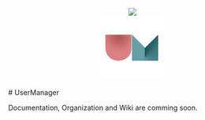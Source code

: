 <p align="center"><img src="https://avatars2.githubusercontent.com/u/26149758?v=3&s=200" />
<br>
<img src="https://github.com/ManagerSuite/UserManager/blob/image/UserManager128.png?raw=true" /></p>
# UserManager

Documentation, Organization and Wiki are comming soon.
